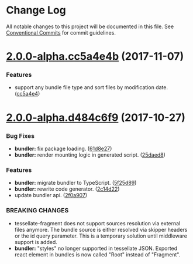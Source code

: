 # Change Log

All notable changes to this project will be documented in this file.
See [Conventional Commits](https://conventionalcommits.org) for commit guidelines.

<a name="2.0.0-alpha.cc5a4e4b"></a>
# [2.0.0-alpha.cc5a4e4b](https://github.com/zalando-incubator/tessellate/compare/tessellate-bundler@2.0.0-alpha.d484c6f9...tessellate-bundler@2.0.0-alpha.cc5a4e4b) (2017-11-07)


### Features

* support any bundle file type and sort files by modification date. ([cc5a4e4](https://github.com/zalando-incubator/tessellate/commit/cc5a4e4))




<a name="2.0.0-alpha.d484c6f9"></a>
# [2.0.0-alpha.d484c6f9](https://github.com/zalando-incubator/tessellate/compare/tessellate-bundler@0.1.5...tessellate-bundler@2.0.0-alpha.d484c6f9) (2017-10-27)


### Bug Fixes

* **bundler:** fix package loading. ([61d8e27](https://github.com/zalando-incubator/tessellate/commit/61d8e27))
* **bundler:** render mounting logic in generated script. ([25daed8](https://github.com/zalando-incubator/tessellate/commit/25daed8))


### Features

* **bundler:** migrate bundler to TypeScript. ([5f25d89](https://github.com/zalando-incubator/tessellate/commit/5f25d89))
* **bundler:** rewrite code generator. ([2c14d22](https://github.com/zalando-incubator/tessellate/commit/2c14d22))
* update bundler api. ([2f0a907](https://github.com/zalando-incubator/tessellate/commit/2f0a907))


### BREAKING CHANGES

* tessellate-fragment does not support sources resolution via external files anymore. The bundle
source is either resolved via skipper headers or the id query parameter. This is a temporary
solution until middleware support is added.
* **bundler:** "styles" no longer supported in tessellate JSON. Exported react element in bundles is now called
"Root" instead of "Fragment".
